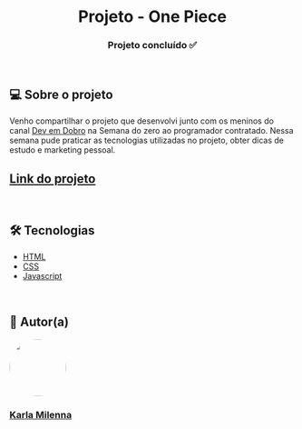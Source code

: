 <h1 align="center">Projeto - One Piece</h1>

<h3 align="center"> 
	Projeto concluído ✅
</h3>

<br/>

<h2>💻 Sobre o projeto</h2>
Venho compartilhar o projeto que desenvolvi junto com os meninos do canal <a href="https://www.youtube.com/@DevemDobro">Dev em Dobro</a> na Semana do zero ao programador contratado. Nessa semana pude praticar as tecnologias utilizadas no projeto, obter dicas de estudo e marketing pessoal.

<br/>

<h2><strong><a href="#">Link do projeto</a></strong></h2>

<br/>

<h2>🛠 Tecnologias</h2> 
<ul>
  <li><a href="https://developer.mozilla.org/pt-BR/docs/Web/HTML">HTML</a></li>
  <li><a href="https://developer.mozilla.org/pt-BR/docs/Web/CSS">CSS</a></li>
  <li><a href="https://developer.mozilla.org/pt-BR/docs/Web/JavaScript">Javascript</a></li>
</ul>

<br/>

<h2>🦸 Autor(a)</h2>
<a href="https://karlamilenna.netlify.app/">
 <img style="border-radius: 50%;" src="https://avatars.githubusercontent.com/u/62101215?v=4" width="100px;" alt=""/>
 <br />
 <h3><b>Karla Milenna</b></h3></a>
